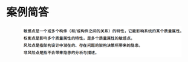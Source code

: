 # 案例简答

<figure><img src="../.gitbook/assets/image (44).png" alt=""><figcaption></figcaption></figure>
